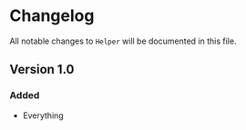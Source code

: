 # Changelog

All notable changes to `Helper` will be documented in this file.

## Version 1.0

### Added
- Everything
